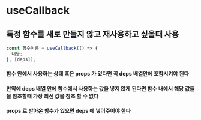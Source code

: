 # useCallback

## 특정 함수를 새로 만들지 않고 재사용하고 싶을때 사용

```js
const 함수이름 = useCallback(() => {
  내용;
}, [deps]);
```

#### 함수 안에서 사용하는 상태 혹은 props 가 있다면 꼭 deps 배열안에 포함시켜야 된다

#### 만약에 deps 배열 안에 함수에서 사용하는 값을 넣지 않게 된다면 함수 내에서 해당 값들을 참조할때 가장 최신 값을 참조 할 수 없다

#### props 로 받아온 함수가 있으면 deps 에 넣어주어야 한다
